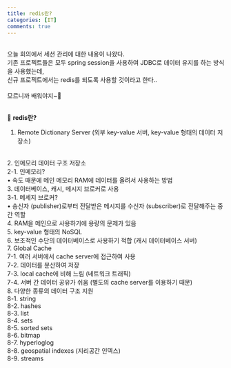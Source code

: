 ```yaml
---
title: redis란?
categories: [IT]
comments: true
---
```


<br>
오늘 회의에서 세션 관리에 대한 내용이 나왔다.<br>
기존 프로젝트들은 모두 spring session을 사용하여 JDBC로 데이터 유지를 하는 방식을 사용했는데, <br>
신규 프로젝트에서는 redis를 되도록 사용할 것이라고 한다.. <br>
<br>
모르니까 배워야지~🥹
<br>
<br>

🤔 <strong>redis란?</strong>
<br>
1. Remote Dictionary Server (외부 key-value 서버, key-value 형태의 데이터 저장소)
<br>
2. 인메모리 데이터 구조 저장소
<br>
 2-1. 인메모리?
<br>
  • 속도 때문에 메인 메모리 RAM에 데이터를 올려서 사용하는 방법 
<br>
3. 데이터베이스, 캐시, 메시지 브로커로 사용
<br>
 3-1. 메세지 브로커?
<br>
  • 송신자 (publisher)로부터 전달받은 메시지를 수신자 (subscriber)로 전달해주는 중간 역할
<br>
4. RAM을 메인으로 사용하기에 용량의 문제가 있음
<br>
5. key-value 형태의 NoSQL
<br>
6. 보조적인 수단의 데이터베이스로 사용하기 적합 (캐시 데이터베이스 서버)
<br>
7. Global Cache
<br>
 7-1. 여러 서버에서 cache server에 접근하여 사용
<br>
 7-2. 데이터를 분산하여 저장
<br>
 7-3. local cache에 비해 느림 (네트워크 트래픽)
<br>
 7-4. 서버 간 데이터 공유가 쉬움 (별도의 cache server를 이용하기 때문)
<br>
8. 다양한 종류의 데이터 구조 지원
<br>
 8-1. string
<br>
 8-2. hashes
<br>
 8-3. list
<br>
 8-4. sets
<br>
 8-5. sorted sets
<br>
 8-6. bitmap
<br>
 8-7. hyperloglog
<br>
 8-8. geospatial indexes (지리공간 인덱스)
<br>
 8-9. streams
<br>